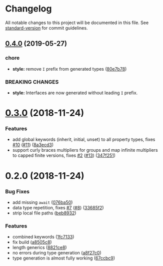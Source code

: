 # Changelog

All notable changes to this project will be documented in this file. See [standard-version](https://github.com/conventional-changelog/standard-version) for commit guidelines.

## [0.4.0](https://github.com/johanneslumpe/css-types/compare/v0.3.0...v0.4.0) (2019-05-27)


### chore

* **style:** remove `I` prefix from generated types ([80e7b78](https://github.com/johanneslumpe/css-types/commit/80e7b78))


### BREAKING CHANGES

* **style:** Interfaces are now generated without leading `I` prefix.



<a name="0.3.0"></a>
# [0.3.0](https://github.com/johanneslumpe/css-types/compare/v0.2.0...v0.3.0) (2018-11-24)


### Features

* add global keywords (inherit, initial, unset) to all property types, fixes [#10](https://github.com/johanneslumpe/css-types/issues/10) ([#11](https://github.com/johanneslumpe/css-types/issues/11)) ([8a3ecd3](https://github.com/johanneslumpe/css-types/commit/8a3ecd3))
* support curly braces multipliers for groups and map infinite multipliers to capped finite versions, fixes [#2](https://github.com/johanneslumpe/css-types/issues/2) ([#13](https://github.com/johanneslumpe/css-types/issues/13)) ([347f251](https://github.com/johanneslumpe/css-types/commit/347f251))



<a name="0.2.0"></a>
# 0.2.0 (2018-11-24)


### Bug Fixes

* add missing `await` ([076ba50](https://github.com/johanneslumpe/css-types/commit/076ba50))
* data type repetition, fixes [#7](https://github.com/johanneslumpe/css-types/issues/7) ([#8](https://github.com/johanneslumpe/css-types/issues/8)) ([33685f2](https://github.com/johanneslumpe/css-types/commit/33685f2))
* strip local file paths ([beb8932](https://github.com/johanneslumpe/css-types/commit/beb8932))


### Features

* combined keywords ([1fc7133](https://github.com/johanneslumpe/css-types/commit/1fc7133))
* fix build ([a8505c8](https://github.com/johanneslumpe/css-types/commit/a8505c8))
* length generics ([8821ce8](https://github.com/johanneslumpe/css-types/commit/8821ce8))
* no errors during type generation ([a8f27c0](https://github.com/johanneslumpe/css-types/commit/a8f27c0))
* type generation is almost fully working ([67ccbc9](https://github.com/johanneslumpe/css-types/commit/67ccbc9))
